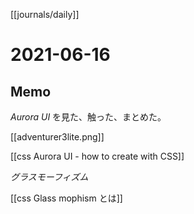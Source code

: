 [[journals/daily]]
# 2021-06-16

## Memo

<em>Aurora UI</em> を見た、触った、まとめた。

[[adventurer3lite.png]]

[[css Aurora UI - how to create with CSS]]

<em>グラスモーフィズム</em>

[[css  Glass mophism とは]]






